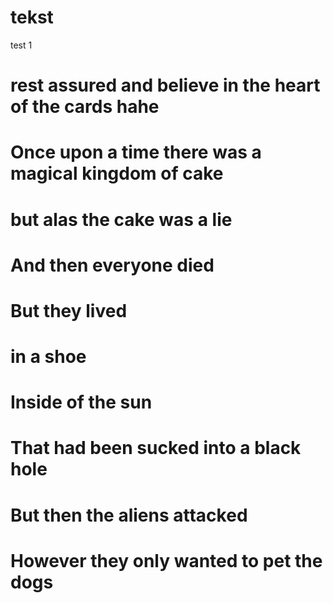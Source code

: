 # tekst
test 1
# rest assured and believe in the heart of the cards hahe
# Once upon a time there was a magical kingdom of cake
# but alas the cake was a lie
# And then everyone died
# But they lived
# in a shoe
# Inside of the sun
# That had been sucked into a black hole 
# But then the aliens attacked
# However they only wanted to pet the dogs